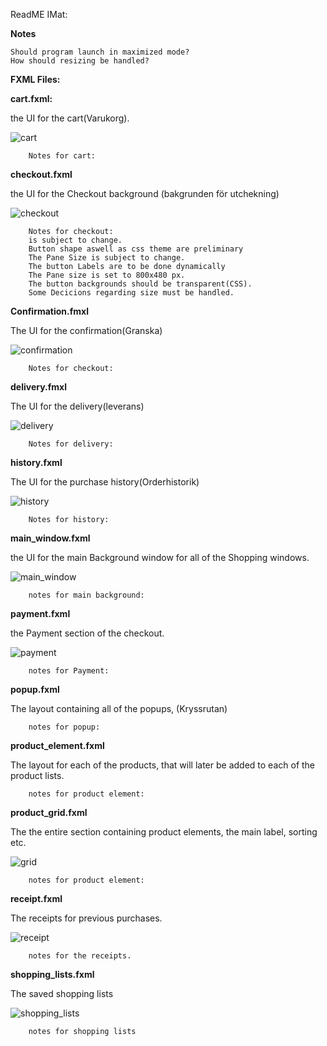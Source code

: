 ReadME IMat:


**Notes**
    
    Should program launch in maximized mode?
    How should resizing be handled?

**FXML Files:** 

   **cart.fxml:** 
   
       
   the UI for the cart(Varukorg).
   
   ![cart](http://gdurl.com/8udp)
        
        Notes for cart: 


        
   **checkout.fxml**
   
   the UI for the Checkout background (bakgrunden för utchekning)
   
   ![checkout](http://gdurl.com/NCA5)
   
        Notes for checkout: 
        is subject to change. 
        Button shape aswell as css theme are preliminary
        The Pane Size is subject to change. 
        The button Labels are to be done dynamically
        The Pane size is set to 800x480 px. 
        The button backgrounds should be transparent(CSS).
        Some Decicions regarding size must be handled. 
        
   **Confirmation.fmxl**
   
   The UI for the confirmation(Granska)
   
   ![confirmation](http://gdurl.com/iPnn)
   
        Notes for checkout: 
        
   **delivery.fmxl**
      
   The UI for the delivery(leverans)
    
   ![delivery](http://gdurl.com/LDlL)
    
        Notes for delivery: 
        
   **history.fxml**
          
   The UI for the purchase history(Orderhistorik)
   
   ![history](http://gdurl.com/pwcG)
   
        Notes for history: 
   **main_window.fxml**
   
   the UI for the main Background window for all of the Shopping windows.
   
   ![main_window](http://gdurl.com/qEUp)
   
        notes for main background:
        
   **payment.fxml**
        
   the Payment section of the checkout.
   
   ![payment](http://gdurl.com/kXQe)
    
        notes for Payment: 
   **popup.fxml**
        
   The layout containing all of the popups, (Kryssrutan)
    
        notes for popup:
   **product_element.fxml**
   
   The layout for each of the products, that will later be added to each of the product lists.
   
        notes for product element: 
   **product_grid.fxml**

   The the entire section containing product elements, the main label, sorting etc.
   
   ![grid](http://gdurl.com/EiE2)
        
        notes for product element:
   **receipt.fxml**
   
   The receipts for previous purchases. 
   
   ![receipt](http://gdurl.com/agC6)
   
        notes for the receipts.
   **shopping_lists.fxml**
        
   The saved shopping lists
   
   ![shopping_lists](http://gdurl.com/XrgX)
   
        notes for shopping lists
